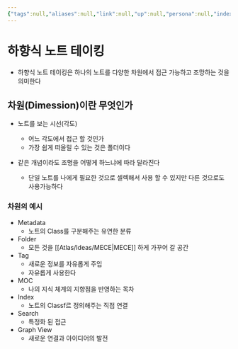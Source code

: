 ```yaml
---
{"tags":null,"aliases":null,"link":null,"up":null,"persona":null,"index":null,"related":null,"date_created":"2024-03-21","date_modified":"2024-03-21","dg-publish":true,"permalink":"/encounters//","dgPassFrontmatter":true,"noteIcon":"1","created":"2024-03-21T11:00:21.596+09:00","updated":"2024-03-21T11:07:04.630+09:00"}
---
```


# 하향식 노트 테이킹
- 하향식 노트 테이킹은 하나의 노트를 다양한 차원에서 접근 가능하고 조망하는 것을 의미한다


## 차원(Dimession)이란 무엇인가
- 노트를 보는 시선(각도)
	- 어느 각도에서 접근 할 것인가
	- 가장 쉽게 떠올릴 수 있는 것은 폴더이다

- 같은 개념이라도 조명을 어떻게 하느냐에 따라 달라진다
	- 단일 노트를 나에게 필요한 것으로 셀렉해서 사용 할 수 있지만 다른 것으로도 사용가능하다
### 차원의 예시
- Metadata
	- 노트의 Class를 구분해주는 유연한 분류
- Folder
	- 모든 것을 [[Atlas/Ideas/MECE\|MECE]] 하게 가꾸어 갈 공간
- Tag
	- 새로운 정보를 자유롭게 주입
	- 자유롭게 사용한다
- MOC
	- 나의 지식 체계의 지향점을 반영하는 목차
- Index 
	- 노트의 Classf르 정의해주는 직접 연결
- Search
	- 특정화 된 접근
- Graph View
	- 새로운 연결과 아이디어의 발전